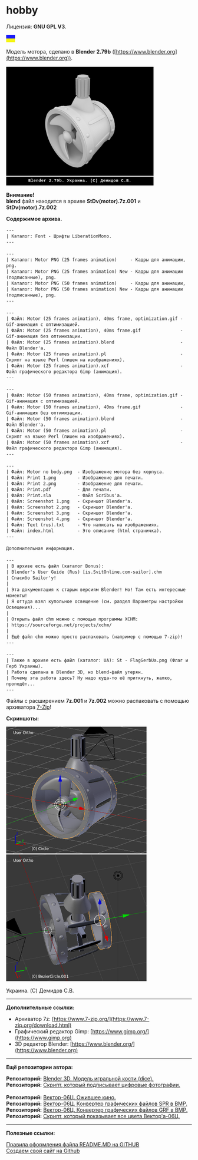 # hobby
Лицензия: **GNU GPL V3**.

![](https://github.com/drilnet/blender3d-motor/blob/master/UA.png)

Модель мотора, сделано в **Blender 2.79b** ([https://www.blender.org](https://www.blender.org)).

![](https://github.com/drilnet/blender3d-motor/blob/master/Motor%20(preview).gif)

**Внимание!**
<br>
**blend** файл находится в архиве **StDv(motor).7z.001** и **StDv(motor).7z.002**

**Содержимое архива.**

    ---
    | Каталог: Font - Шрифты LiberationMono.
    ---

    ---
    | Каталог: Motor PNG (25 frames animation)     - Кадры для анимации, png.
    | Каталог: Motor PNG (25 frames animation) New - Кадры для анимации (подписанные), png.
    | Каталог: Motor PNG (50 frames animation)     - Кадры для анимации,
    | Каталог: Motor PNG (50 frames animation) New - Кадры для анимации (подписанные), png.
    ---

    ---
    | Файл: Motor (25 frames animation), 40ms frame, optimization.gif - Gif-анимация с оптимизацией.
    | Файл: Motor (25 frames animation), 40ms frame.gif               - Gif-анимация без оптимизации.
    | Файл: Motor (25 frames animation).blend                         - Файл Blender'а.
    | Файл: Motor (25 frames animation).pl                            - Скрипт на языке Perl (пишем на изображениях).
    | Файл: Motor (25 frames animation).xcf                           - Файл графического редактора Gimp (анимация).
    ---

    ---
    | Файл: Motor (50 frames animation), 40ms frame, optimization.gif - Gif-анимация с оптимизацией.
    | Файл: Motor (50 frames animation), 40ms frame.gif               - Gif-анимация без оптимизации.
    | Файл: Motor (50 frames animation).blend                         - Файл Blender'а.
    | Файл: Motor (50 frames animation).pl                            - Скрипт на языке Perl (пишем на изображениях).
    | Файл: Motor (50 frames animation).xcf                           - Файл графического редактора Gimp (анимация).
    ---

    ---
    | Файл: Motor no body.png  - Изображение мотора без корпуса.
    | Файл: Print 1.png        - Изображение для печати.
    | Файл: Print 2.png        - Изображение для печати.
    | Файл: Print.pdf          - Для печати.
    | Файл: Print.sla          - Файл Scribus'а.
    | Файл: Screenshot 1.png   - Скриншот Blender'а.
    | Файл: Screenshot 2.png   - Скриншот Blender'а.
    | Файл: Screenshot 3.png   - Скриншот Blender'а.
    | Файл: Screenshot 4.png   - Скриншот Blender'а.
    | Файл: Text (rus).txt     - Что написать на изображениях.
    | Файл: index.html         - Это описание (html страничка).
    ---

    Дополнительная информация.

    ---
    | В архиве есть файл (каталог Bonus):
    | Blender's User Guide (Rus) [is.SvitOnline.com-sailor].chm
    | Спасибо Sailor'у! 
    |
    | Эта документация к старым версиям Blender! Но! Там есть интересные моменты!
    | Я оттуда взял купольное освещение (см. раздел Параметры настройки Освещения)... 
    |
    | Открыть файл chm можно с помощью программы XCHM:
    | https://sourceforge.net/projects/xchm/
    |
    | Ещё файл chm можно просто распаковать (например с помощью 7-zip)! 
    ---

    ---
    | Также в архиве есть файл (каталог: UA): St - FlagGerbUa.png (Флаг и Герб Украины). 
    | Работа сделана в Blender 3D, но blend-файл утерян. 
    | Почему эта работа здесь? Ну надо куда-то её приткнуть, жалко, проподёт... 
    ---

Файлы с расширением **7z.001** и **7z.002** можно распаковать с помощью архиватора [7-Zip](https://www.7-zip.org/download.html)!

**Скриншоты:**

![](https://github.com/drilnet/blender3d-motor/blob/master/Screenshot%205.png)
![](https://github.com/drilnet/blender3d-motor/blob/master/Screenshot%204.png)

Украина. (C) Демидов С.В.

<hr>

**Дополнительные ссылки:**
* Архиватор 7z: [https://www.7-zip.org/](https://www.7-zip.org/download.html)
* Графический редактор Gimp: [https://www.gimp.org/](https://www.gimp.org)
* 3D редактор Blender: [https://www.blender.org/](https://www.blender.org)

<hr>

**Ещё репозитории автора:**

**Репозиторий:** [Blender 3D. Модель игральной кости (dice).](https://github.com/drilnet/blender3d-dice2)
<br>
**Репозиторий:** [Скрипт, который подписывает цифровые фотографии.](https://github.com/drilnet/programming-perl-signature-images)
<br>
<br>
**Репозиторий:** [Вектор-06Ц. Ожившее кино.](https://github.com/drilnet/vector-06c-kino)
<br>
**Репозиторий:** [Вектор-06Ц. Конвертер графических файлов SPR в BMP.](https://github.com/drilnet/vector-06c-spr2bmp)
<br>
**Репозиторий:** [Вектор-06Ц. Конвертер графических файлов GRF в BMP.](https://github.com/drilnet/vector-06c-grf2bmp)
<br>
**Репозиторий:** [Скрипт, который показывает все цвета Вектор'а-06Ц.](https://github.com/drilnet/vector-06c-color256)

<hr>

**Полезные ссылки:**

[Правила оформления файла README.MD на GITHUB](https://github.com/OlgaVlasova/markdown-doc/blob/master/README.md#SpecialSymbol)
<br>
[Создаем свой сайт на Github](https://www.youtube.com/watch?v=05nLdIVfSRU)
